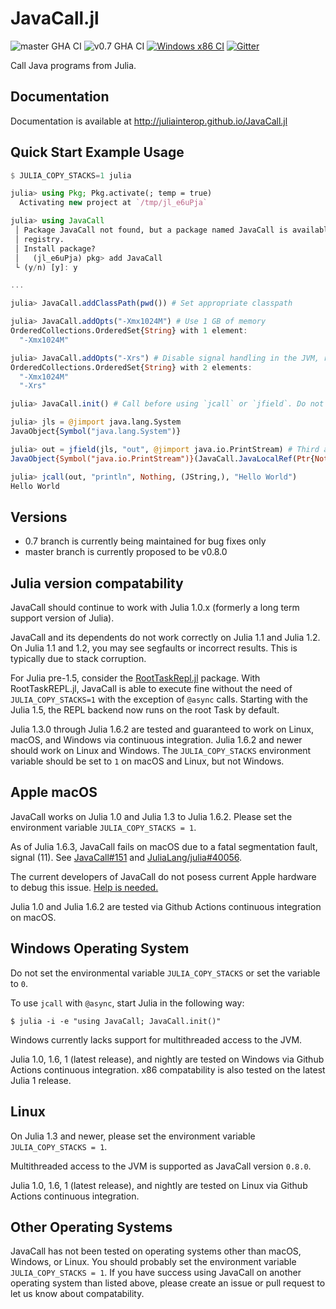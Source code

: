 # JavaCall.jl

![master GHA CI](https://github.com/JuliaInterop/JavaCall.jl/actions/workflows/CI.yml/badge.svg)
![v0.7 GHA CI](https://github.com/JuliaInterop/JavaCall.jl/actions/workflows/CI.yml/badge.svg?branch=v0.7)
[![Windows x86 CI](https://ci.appveyor.com/api/projects/status/qeu6ul9o9s6t5tiw?svg=true)](https://ci.appveyor.com/project/aviks/javacall-jl-6c24s)
[![Gitter](https://badges.gitter.im/JavaCall-jl/community.svg)](https://gitter.im/JavaCall-jl/community?utm_source=badge&utm_medium=badge&utm_campaign=pr-badge)

Call Java programs from Julia.

## Documentation

Documentation is available at http://juliainterop.github.io/JavaCall.jl

## Quick Start Example Usage

```julia
$ JULIA_COPY_STACKS=1 julia

julia> using Pkg; Pkg.activate(; temp = true)
  Activating new project at `/tmp/jl_e6uPja`

julia> using JavaCall
 │ Package JavaCall not found, but a package named JavaCall is available from a
 │ registry. 
 │ Install package?
 │   (jl_e6uPja) pkg> add JavaCall 
 └ (y/n) [y]: y

...

julia> JavaCall.addClassPath(pwd()) # Set appropriate classpath

julia> JavaCall.addOpts("-Xmx1024M") # Use 1 GB of memory
OrderedCollections.OrderedSet{String} with 1 element:
  "-Xmx1024M"

julia> JavaCall.addOpts("-Xrs") # Disable signal handling in the JVM, reducing performance but enhancing compatability
OrderedCollections.OrderedSet{String} with 2 elements:
  "-Xmx1024M"
  "-Xrs"

julia> JavaCall.init() # Call before using `jcall` or `jfield`. Do not use this in package `__init__()` to allow other packages to add classpaths or options.

julia> jls = @jimport java.lang.System
JavaObject{Symbol("java.lang.System")}

julia> out = jfield(jls, "out", @jimport java.io.PrintStream) # Third arg is optional, but helps type stability.
JavaObject{Symbol("java.io.PrintStream")}(JavaCall.JavaLocalRef(Ptr{Nothing} @0x0000000003ecda38))

julia> jcall(out, "println", Nothing, (JString,), "Hello World")
Hello World
```

## Versions

* 0.7 branch is currently being maintained for bug fixes only
* master branch is currently proposed to be v0.8.0

## Julia version compatability

JavaCall should continue to work with Julia 1.0.x (formerly a long term support version of Julia).

JavaCall and its dependents do not work correctly on Julia 1.1 and Julia 1.2.  On Julia 1.1 and 1.2, you may see segfaults or incorrect results. This is typically due to stack corruption.

For Julia pre-1.5, consider the [RootTaskRepl.jl](https://github.com/mkitti/RootTaskREPL.jl) package. With RootTaskREPL.jl, JavaCall is able to execute fine without the need of `JULIA_COPY_STACKS=1` with the exception of `@async` calls. Starting with the Julia 1.5, the REPL backend now runs on the root Task by default.

Julia 1.3.0 through Julia 1.6.2 are tested and guaranteed to work on Linux, macOS, and Windows via continuous integration. Julia 1.6.2 and newer should work on Linux and Windows. The `JULIA_COPY_STACKS` environment variable should be set to `1` on macOS and Linux, but not Windows.

## Apple macOS

JavaCall works on Julia 1.0 and Julia 1.3 to Julia 1.6.2. Please set the environment variable `JULIA_COPY_STACKS = 1`. 

As of Julia 1.6.3, JavaCall fails on macOS due to a fatal segmentation fault, signal (11). See [JavaCall#151](https://github.com/JuliaInterop/JavaCall.jl/issues/151) and [JuliaLang/julia#40056](https://github.com/JuliaLang/julia/pull/40056).

The current developers of JavaCall do not posess current Apple hardware to debug this issue. [Help is needed.](https://github.com/JuliaInterop/JavaCall.jl/issues/151)

Julia 1.0 and Julia 1.6.2 are tested via Github Actions continuous integration on macOS.

## Windows Operating System

Do not set the environmental variable `JULIA_COPY_STACKS` or set the variable to `0`.

To use `jcall` with `@async`, start Julia in the following way:

```
$ julia -i -e "using JavaCall; JavaCall.init()"
```

Windows currently lacks support for multithreaded access to the JVM.

Julia 1.0, 1.6, 1 (latest release), and nightly are tested on Windows via Github Actions continuous integration.
x86 compatability is also tested on the latest Julia 1 release.

## Linux

On Julia 1.3 and newer, please set the environment variable `JULIA_COPY_STACKS = 1`.

Multithreaded access to the JVM is supported as JavaCall version `0.8.0`.

Julia 1.0, 1.6, 1 (latest release), and nightly are tested on Linux via Github Actions continuous integration.

## Other Operating Systems

JavaCall has not been tested on operating systems other than macOS, Windows, or Linux.
You should probably set the environment variable `JULIA_COPY_STACKS = 1`.
If you have success using JavaCall on another operating system than listed above,
please create an issue or pull request to let us know about compatability.
